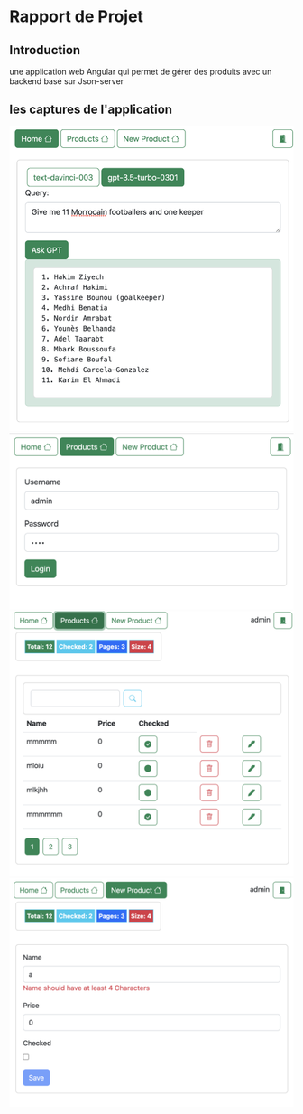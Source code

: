 # Rapport de Projet

## Introduction

une application web Angular qui permet de gérer des produits avec un backend basé sur Json-server

## les captures de l'application 
<img src="Captures/1.png">
<img src="Captures/2.png">
<img src="Captures/3.png">
<img src="Captures/4.png">
